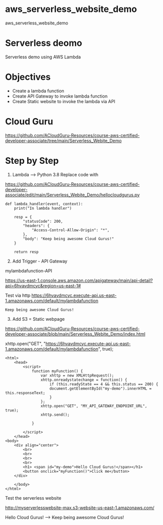 # aws_serverless_website_demo
aws_serverless_website_demo


# Serverless deomo
Serverless demo using AWS Lambda


# Objectives
- Create a lambda function
- Create API Gateway to invoke lambda function
- Create Static website to invoke the lambda via API


# Cloud Guru

https://github.com/ACloudGuru-Resources/course-aws-certified-developer-associate/tree/main/Serverless_Webite_Demo


# Step by Step

1) Lambda  -->  Python 3.8 
    Replace code with

https://github.com/ACloudGuru-Resources/course-aws-certified-developer-associate/edit/main/Serverless_Webite_Demo/hellocloudgurus.py

```
def lambda_handler(event, context):
    print("In lambda handler")
    
    resp = {
        "statusCode": 200,
        "headers": {
            "Access-Control-Allow-Origin": "*",
        },
        "body": "Keep being awesome Cloud Gurus!"
    }
    
    return resp
```

2.  Add Trigger -  API Gateway

mylambdafunction-API

https://us-east-1.console.aws.amazon.com/apigateway/main/api-detail?api=6hvavdmcyc&region=us-east-1#


Test via http 
    https://6hvavdmcyc.execute-api.us-east-1.amazonaws.com/default/mylambdafunction


```
Keep being awesome Cloud Gurus!
```

3.  Add S3  = Static webpage

https://github.com/ACloudGuru-Resources/course-aws-certified-developer-associate/blob/main/Serverless_Webite_Demo/index.html

xhttp.open("GET", "https://6hvavdmcyc.execute-api.us-east-1.amazonaws.com/default/mylambdafunction", true);

```
<html>
	<head>
		<script>
			function myFunction() {
				var xhttp = new XMLHttpRequest();
				xhttp.onreadystatechange = function() {
					if (this.readyState == 4 && this.status == 200) {
					document.getElementById("my-demo").innerHTML = this.responseText;
					}
				};
				xhttp.open("GET", "MY_API_GATEWAY_ENDPOINT_URL", true);
				xhttp.send();

			}

		</script>
	</head>
<body>
	<div align="center">
		<br>
		<br>
		<br>
		<br>
		<h1> <span id="my-demo">Hello Cloud Gurus!</span></h1>
		<button onclick="myFunction()">Click me</button>	
	</div>

	</body>
</html>
```


Test the serverless website

http://myserverlesswebsite-max.s3-website-us-east-1.amazonaws.com/


Hello Cloud Gurus! --> Keep being awesome Cloud Gurus!


